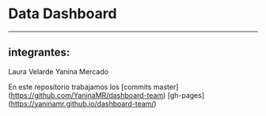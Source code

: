 ﻿# Data Dashboard

***

## integrantes:
Laura Velarde 
Yanina Mercado

En este repositorio trabajamos los [commits master] (https://github.com/YaninaMR/dashboard-team)
                                       [gh-pages] (https://yaninamr.github.io/dashboard-team/)

